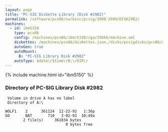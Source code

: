 ```yaml
---
layout: page
title: "PC-SIG Diskette Library (Disk #2982)"
permalink: /software/pcx86/sw/misc/pcsig/2000-2999/DISK2982/
machines:
  - id: ibm5150
    type: pcx86
    config: /machines/pcx86/ibm/5150/cga/256kb/machine.xml
    diskettes: /machines/pcx86/diskettes.json,/disks/pcsigdisks/pcx86/diskettes.json
    autoGen: true
    autoMount:
      B: "PC-SIG Library Disk #2982"
    autoType: $date\r$time\rB:\rDIR\r
---
```


{% include machine.html id="ibm5150" %}

### Directory of PC-SIG Library Disk #2982

     Volume in drive A has no label
     Directory of A:\

    WOLF1    2      361124  12-22-92   1:36p
    GO       BAT       710   3-02-93  10:49a
            2 file(s)     361834 bytes
                               0 bytes free
